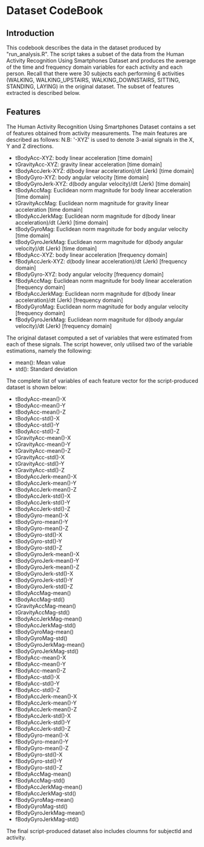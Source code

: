 Dataset CodeBook
=================

## Introduction
This codebook describes the data in the dataset produced by "run_analysis.R". The script takes a subset of the data from the Human Activity Recognition Using Smartphones Dataset and produces the average of the time and frequency domain variables for each activity and each person. Recall that there were 30 subjects each performing 6 activities (WALKING, WALKING_UPSTAIRS, WALKING_DOWNSTAIRS, SITTING, STANDING, LAYING) in the original dataset. The subset of features extracted is described below.

## Features
The Human Activity Recognition Using Smartphones Dataset contains a set of features obtained from activity measurements. The main features are described as follows: 
N.B: '-XYZ' is used to denote 3-axial signals in the X, Y and Z directions.

* tBodyAcc-XYZ: body linear acceleration [time domain]
* tGravityAcc-XYZ: gravity linear acceleration [time domain]
* tBodyAccJerk-XYZ: d(body linear acceleration)/dt (Jerk) [time domain]
* tBodyGyro-XYZ: body angular velocity [time domain]
* tBodyGyroJerk-XYZ: d(body angular velocity)/dt (Jerk) [time domain]
* tBodyAccMag: Euclidean norm magnitude for body linear acceleration [time domain]
* tGravityAccMag: Euclidean norm magnitude for gravity linear acceleration [time domain]
* tBodyAccJerkMag: Euclidean norm magnitude for d(body linear acceleration)/dt (Jerk) [time domain]
* tBodyGyroMag: Euclidean norm magnitude for body angular velocity [time domain]
* tBodyGyroJerkMag: Euclidean norm magnitude for d(body angular velocity)/dt (Jerk) [time domain]
* fBodyAcc-XYZ: body linear acceleration [frequency domain]
* fBodyAccJerk-XYZ: d(body linear acceleration)/dt (Jerk) [frequency domain]
* fBodyGyro-XYZ: body angular velocity [frequency domain]
* fBodyAccMag: Euclidean norm magnitude for body linear acceleration [frequency domain]
* fBodyAccJerkMag: Euclidean norm magnitude for d(body linear acceleration)/dt (Jerk) [frequency domain]
* fBodyGyroMag: Euclidean norm magnitude for body angular velocity [frequency domain]
* fBodyGyroJerkMag: Euclidean norm magnitude for d(body angular velocity)/dt (Jerk) [frequency domain]

The original dataset computed a set of variables that were estimated from each of these signals. The script however, only utilised two of the variable estimations, namely the following: 
* mean(): Mean value
* std(): Standard deviation

The complete list of variables of each feature vector for the script-produced dataset is shown below:
* tBodyAcc-mean()-X
* tBodyAcc-mean()-Y
* tBodyAcc-mean()-Z
* tBodyAcc-std()-X
* tBodyAcc-std()-Y
* tBodyAcc-std()-Z
* tGravityAcc-mean()-X
* tGravityAcc-mean()-Y
* tGravityAcc-mean()-Z
* tGravityAcc-std()-X
* tGravityAcc-std()-Y
* tGravityAcc-std()-Z
* tBodyAccJerk-mean()-X
* tBodyAccJerk-mean()-Y
* tBodyAccJerk-mean()-Z
* tBodyAccJerk-std()-X
* tBodyAccJerk-std()-Y
* tBodyAccJerk-std()-Z
* tBodyGyro-mean()-X
* tBodyGyro-mean()-Y
* tBodyGyro-mean()-Z
* tBodyGyro-std()-X
* tBodyGyro-std()-Y
* tBodyGyro-std()-Z
* tBodyGyroJerk-mean()-X
* tBodyGyroJerk-mean()-Y
* tBodyGyroJerk-mean()-Z
* tBodyGyroJerk-std()-X
* tBodyGyroJerk-std()-Y
* tBodyGyroJerk-std()-Z
* tBodyAccMag-mean()
* tBodyAccMag-std()
* tGravityAccMag-mean()
* tGravityAccMag-std()
* tBodyAccJerkMag-mean()
* tBodyAccJerkMag-std()
* tBodyGyroMag-mean()
* tBodyGyroMag-std()
* tBodyGyroJerkMag-mean()
* tBodyGyroJerkMag-std()
* fBodyAcc-mean()-X
* fBodyAcc-mean()-Y
* fBodyAcc-mean()-Z
* fBodyAcc-std()-X
* fBodyAcc-std()-Y
* fBodyAcc-std()-Z
* fBodyAccJerk-mean()-X
* fBodyAccJerk-mean()-Y
* fBodyAccJerk-mean()-Z
* fBodyAccJerk-std()-X
* fBodyAccJerk-std()-Y
* fBodyAccJerk-std()-Z
* fBodyGyro-mean()-X
* fBodyGyro-mean()-Y
* fBodyGyro-mean()-Z
* fBodyGyro-std()-X
* fBodyGyro-std()-Y
* fBodyGyro-std()-Z
* fBodyAccMag-mean()
* fBodyAccMag-std()
* fBodyAccJerkMag-mean()
* fBodyAccJerkMag-std()
* fBodyGyroMag-mean()
* fBodyGyroMag-std()
* fBodyGyroJerkMag-mean()
* fBodyGyroJerkMag-std()

The final script-produced dataset also includes cloumns for subjectId and activity.
